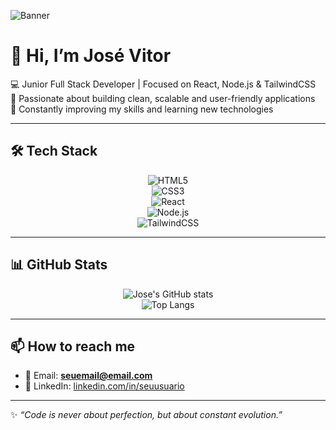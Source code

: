 <!-- Banner / Foto de Capa -->
![Banner](https://i.ibb.co/PGYxH6H/banner-dev.png)

# 👋 Hi, I’m José Vitor  

💻 Junior Full Stack Developer | Focused on React, Node.js & TailwindCSS  
🚀 Passionate about building clean, scalable and user-friendly applications  
🌱 Constantly improving my skills and learning new technologies  

---

## 🛠️ Tech Stack  
<div align="center">
  
![HTML5](https://img.shields.io/badge/HTML5-E34F26?style=for-the-badge&logo=html5&logoColor=white)  
![CSS3](https://img.shields.io/badge/CSS3-1572B6?style=for-the-badge&logo=css3&logoColor=white)  
![React](https://img.shields.io/badge/React-20232A?style=for-the-badge&logo=react&logoColor=61DAFB)  
![Node.js](https://img.shields.io/badge/Node.js-43853D?style=for-the-badge&logo=node.js&logoColor=white)  
![TailwindCSS](https://img.shields.io/badge/Tailwind_CSS-38B2AC?style=for-the-badge&logo=tailwind-css&logoColor=white)  

</div>

---

## 📊 GitHub Stats  
<div align="center">

![Jose's GitHub stats](https://github-readme-stats.vercel.app/api?username=josevitorWeb&show_icons=true&theme=radical)  
![Top Langs](https://github-readme-stats.vercel.app/api/top-langs/?username=josevitorWeb&layout=compact&theme=radical)  

</div>

---

## 📫 How to reach me  
- 📧 Email: **seuemail@email.com**  
- 💼 LinkedIn: [linkedin.com/in/seuusuario](https://linkedin.com/in/seuusuario)  

---

✨ _“Code is never about perfection, but about constant evolution.”_  

